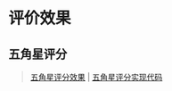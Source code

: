 # 评价效果

## 五角星评分

> [五角星评分效果](知识笔记/大前端/基础/CSS/效果/五角星评分效果.html) | [五角星评分实现代码](https://github.com/BrucePhoebus/developer-note/tree/master/知识笔记/大前端/基础/CSS/效果/五角星评分效果.html)
